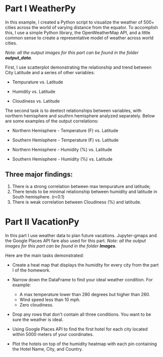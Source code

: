 # Part I WeatherPy
In this example, I created a Python script to visualize the weather of 500+ cities across the world of varying distance from the equator. To accomplish this, I use a simple Python library, the OpenWeatherMap API, and a little common sense to create a representative model of weather across world cities.

*Note: all the output images for this part can be found in the folder **output_data**.*

First, I use scatterplot demonstrating the relationship and trend between City Latitude and a series of other variables:
* Tempurature vs. Latitude

* Humidity vs. Latitude

* Cloudiness vs. Latitude


The second task is to deetect relationships between variables, with northern hemisphere and southrn hemisphere analyzed separately. 
Below are some examples of the output correlations:
* Northern Hemisphere - Temperature (F) vs. Latitude

* Southern Hemisphere - Temperature (F) vs. Latitude

* Northern Hemisphere - Humidity (%) vs. Latitude

* Southern Hemisphere - Humidity (%) vs. Latitude

## Three major findings:
1. There is a strong correlation between max tempurature and latitude;
2. There tends to be minimal relationship between humidity and latitude in South hemisphere. (r<0.1)
3. There is weak correlation between Cloudiness (%) and latitude.


# Part II VacationPy
In this part I use weather data to plan future vacations. Jupyter-gmaps and the Google Places API fare also used for this part.
*Note: all the output images for this part can be found in the folder **Images**.*

Here are the main tasks demonstrated:
* Create a heat map that displays the humidity for every city from the part I of the homework.

* Narrow down the DataFrame to find your ideal weather condition. For example:
  * A max temperature lower than 280 degrees but higher than 260.
  * Wind speed less than 10 mph.
  * Zero cloudiness.

* Drop any rows that don't contain all three conditions. You want to be sure the weather is ideal.
* Using Google Places API to find the first hotel for each city located within 5000 meters of your coordinates.
* Plot the hotels on top of the humidity heatmap with each pin containing the Hotel Name, City, and Country.

